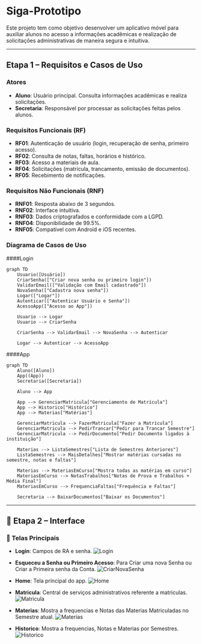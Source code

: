 # Siga-Prototipo

Este projeto tem como objetivo desenvolver um aplicativo móvel para auxiliar alunos no acesso a informações acadêmicas e realização de solicitações administrativas de maneira segura e intuitiva.

---

## Etapa 1 – Requisitos e Casos de Uso

### Atores

- **Aluno**: Usuário principal. Consulta informações acadêmicas e realiza solicitações.
- **Secretaria**: Responsável por processar as solicitações feitas pelos alunos.

### Requisitos Funcionais (RF)

- **RF01**: Autenticação de usuário (login, recuperação de senha, primeiro acesso).
- **RF02**: Consulta de notas, faltas, horários e histórico.
- **RF03**: Acesso a materiais de aula.
- **RF04**: Solicitações (matrícula, trancamento, emissão de documentos).
- **RF05**: Recebimento de notificações.

### Requisitos Não Funcionais (RNF)

- **RNF01**: Resposta abaixo de 3 segundos.
- **RNF02**: Interface intuitiva.
- **RNF03**: Dados criptografados e conformidade com a LGPD.
- **RNF04**: Disponibilidade de 99.5%.
- **RNF05**: Compatível com Android e iOS recentes.

### Diagrama de Casos de Uso

####Login

```
graph TD
    Usuario([Usuário])
    CriarSenha(["Criar nova senha ou primeiro login"])
    ValidarEmail(["Validação com Email cadastrado"])
    NovaSenha(["Cadastra nova senha"])
    Logar(["Logar"])
    Autenticar(["Autenticar Usuário e Senha"])
    AcessoApp(["Acesso ao App"])

    Usuario --> Logar
    Usuario --> CriarSenha

    CriarSenha --> ValidarEmail --> NovaSenha --> Autenticar

    Logar --> Autenticar --> AcessoApp

```


####App

``` 
graph TD
    Aluno([Aluno])
    App((App))
    Secretaria([Secretaria])

    Aluno --> App

    App --> GerenciarMatricula["Gerenciamento de Matrícula"]
    App --> Historico["Histórico"]
    App --> Materias["Matérias"]
    
    GerenciarMatricula --> FazerMatricula["Fazer a Matrícula"]
    GerenciarMatricula --> PedirTrancar["Pedir para Trancar Semestre"]
    GerenciarMatricula --> PedirDocumento["Pedir Documento ligados à instituição"]
    
    Materias --> ListaSemestres["Lista de Semestres Anteriores"]
    ListaSemestres --> MaisDetalhes["Mostrar matérias cursadas no semestre, notas e faltas"]

    Materias --> MateriasEmCurso["Mostra todas as matérias em curso"]
    MateriasEmCurso --> NotasTrabalhos["Notas de Prova e Trabalhos + Média Final"]
    MateriasEmCurso --> FrequenciaFaltas["Frequência e Faltas"]

    Secretaria --> BaixarDocumentos["Baixar os Documentos"]

```

---

## 🎨 Etapa 2 – Interface

### 🧭 Telas Principais

- **Login**: Campos de RA e senha.
![Login](/images/Login-Figma.jpg)

- **Esqueceu a Senha ou Primeiro Acesso**: Para Criar uma nova Senha ou Criar a Primeira senha da Conta.
![CriarNovaSenha](/images/Criar_Nova_Senha-Figma.jpg)

- **Home**: Tela principal do app.
![Home](/images/Home_Figma.jpg)

- **Matricula**: Central de serviços administrativos referente a matriculas.
![Matricula](/images/Matricula-Figma.jpg)

- **Materias**: Mostra a frequencias e Notas das Materias Matriculadas no Semestre atual.
![Materias](/images/Materias-Figma.jpg)

- **Historico**: Mostra a frequencias, Notas e Materias por Semestres.
![Historico](/images/Historico-Figma.jpg)


















